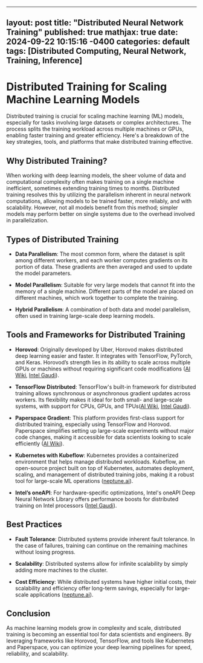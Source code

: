 
---
layout: post
title: "Distributed Neural Network Training"
published: true
mathjax: true
date: 2024-09-22 10:15:16 -0400
categories: default
tags: [Distributed Computing, Neural Network, Training, Inference]
---



# Distributed Training for Scaling Machine Learning Models

Distributed training is crucial for scaling machine learning (ML) models, especially for tasks involving large datasets or complex architectures. The process splits the training workload across multiple machines or GPUs, enabling faster training and greater efficiency. Here's a breakdown of the key strategies, tools, and platforms that make distributed training effective.

## Why Distributed Training?

When working with deep learning models, the sheer volume of data and computational complexity often makes training on a single machine inefficient, sometimes extending training times to months. Distributed training resolves this by utilizing the parallelism inherent in neural network computations, allowing models to be trained faster, more reliably, and with scalability. However, not all models benefit from this method; simpler models may perform better on single systems due to the overhead involved in parallelization.

## Types of Distributed Training

- **Data Parallelism**: The most common form, where the dataset is split among different workers, and each worker computes gradients on its portion of data. These gradients are then averaged and used to update the model parameters.

- **Model Parallelism**: Suitable for very large models that cannot fit into the memory of a single machine. Different parts of the model are placed on different machines, which work together to complete the training.

- **Hybrid Parallelism**: A combination of both data and model parallelism, often used in training large-scale deep learning models.

## Tools and Frameworks for Distributed Training

- **Horovod**: Originally developed by Uber, Horovod makes distributed deep learning easier and faster. It integrates with TensorFlow, PyTorch, and Keras. Horovod’s strength lies in its ability to scale across multiple GPUs or machines without requiring significant code modifications​ ([AI Wiki](https://machine-learning.paperspace.com/wiki/distributed-training-tensorflow-mpi-and-horovod), [Intel Gaudi](https://developer.habana.ai/tutorials/distributed-tensorflow-horovod/)).

- **TensorFlow Distributed**: TensorFlow's built-in framework for distributed training allows synchronous or asynchronous gradient updates across workers. Its flexibility makes it ideal for both small- and large-scale systems, with support for CPUs, GPUs, and TPUs​ ([AI Wiki](https://machine-learning.paperspace.com/wiki/distributed-training-tensorflow-mpi-and-horovod), [Intel Gaudi](https://developer.habana.ai/tutorials/distributed-tensorflow-horovod/)).

- **Paperspace Gradient**: This platform provides first-class support for distributed training, especially using TensorFlow and Horovod. Paperspace simplifies setting up large-scale experiments without major code changes, making it accessible for data scientists looking to scale efficiently​ ([AI Wiki](https://machine-learning.paperspace.com/wiki/distributed-training-tensorflow-mpi-and-horovod)).

- **Kubernetes with Kubeflow**: Kubernetes provides a containerized environment that helps manage distributed workloads. Kubeflow, an open-source project built on top of Kubernetes, automates deployment, scaling, and management of distributed training jobs, making it a robust tool for large-scale ML operations​ ([neptune.ai](https://neptune.ai/blog/distributed-deep-learning-guide)).

- **Intel’s oneAPI**: For hardware-specific optimizations, Intel's oneAPI Deep Neural Network Library offers performance boosts for distributed training on Intel processors ([Intel Gaudi](https://developer.habana.ai/tutorials/distributed-tensorflow-horovod/)).

## Best Practices

- **Fault Tolerance**: Distributed systems provide inherent fault tolerance. In the case of failures, training can continue on the remaining machines without losing progress.

- **Scalability**: Distributed systems allow for infinite scalability by simply adding more machines to the cluster.

- **Cost Efficiency**: While distributed systems have higher initial costs, their scalability and efficiency offer long-term savings, especially for large-scale applications ([neptune.ai](https://neptune.ai/blog/distributed-deep-learning-guide)).


## Conclusion

As machine learning models grow in complexity and scale, distributed training is becoming an essential tool for data scientists and engineers. By leveraging frameworks like Horovod, TensorFlow, and tools like Kubernetes and Paperspace, you can optimize your deep learning pipelines for speed, reliability, and scalability.
